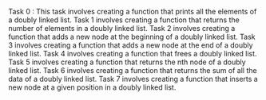 Task 0 : This task involves creating a function that prints all the elements of a doubly linked list.
Task 1 involves creating a function that returns the number of elements in a doubly linked list.
Task 2 involves creating a function that adds a new node at the beginning of a doubly linked list.
Task 3 involves creating a function that adds a new node at the end of a doubly linked list.
Task 4 involves creating a function that frees a doubly linked list.
Task 5 involves creating a function that returns the nth node of a doubly linked list.
Task 6 involves creating a function that returns the sum of all the data of a doubly linked list.
Task 7 involves creating a function that inserts a new node at a given position in a doubly linked list.
